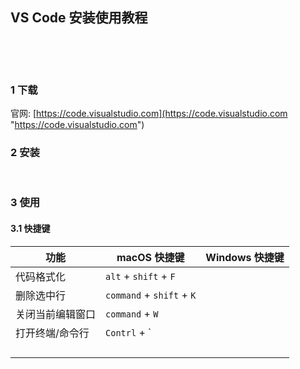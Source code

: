 ## VS Code 安装使用教程  

​    

​    

### 1 下载  

官网: [https://code.visualstudio.com](https://code.visualstudio.com "https://code.visualstudio.com")  

### 2 安装  

​    

### 3 使用  

#### 3.1 快捷键  

| 功能             | macOS 快捷键              | Windows 快捷键 |
| ---------------- | ------------------------- | -------------- |
| 代码格式化       | `alt` + `shift` + `F`     |                |
| 删除选中行       | `command` + `shift` + `K` |                |
| 关闭当前编辑窗口 | `command` + `W`           |                |
| 打开终端/命令行  | `Contrl` + `              |                |
|                  |                           |                |
|                  |                           |                |
|                  |                           |                |
|                  |                           |                |

 